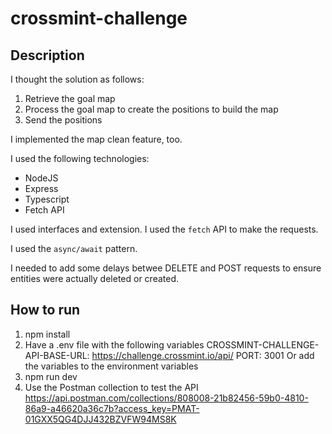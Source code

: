 # crossmint-challenge

## Description
I thought the solution as follows:
1. Retrieve the goal map
2. Process the goal map to create the positions to build the map
3. Send the positions

I implemented the map clean feature, too.

I used the following technologies:
- NodeJS
- Express
- Typescript
- Fetch API

I used interfaces and extension.
I used the `fetch` API to make the requests.

I used the `async/await` pattern.

I needed to add some delays betwee DELETE and POST requests to ensure entities were actually deleted or created.

## How to run
1. npm install
2. Have a .env file with the following variables
   CROSSMINT-CHALLENGE-API-BASE-URL: https://challenge.crossmint.io/api/
   PORT: 3001
   Or add the variables to the environment variables
3. npm run dev
4. Use the Postman collection to test the API
   https://api.postman.com/collections/808008-21b82456-59b0-4810-86a9-a46620a36c7b?access_key=PMAT-01GXX5QG4DJJ432BZVFW94MS8K

